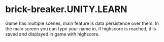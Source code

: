 # brick-breaker.UNITY.LEARN

Game has multiple scenes, main feature is data persistence over them.
In the main screen you can type your name in, if highscore is reached, it is saved and displayed in game with highscore.
